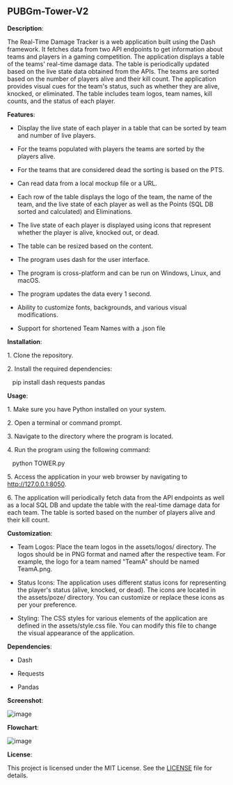 ## PUBGm-Tower-V2 ##

**Description**:

The Real-Time Damage Tracker is a web application built using the Dash framework. It fetches data from two API endpoints to get information about teams and players in a gaming competition. The application displays a table of the teams' real-time damage data. The table is periodically updated based on the live state data obtained from the APIs. The teams are sorted based on the number of players alive and their kill count. The application provides visual cues for the team's status, such as whether they are alive, knocked, or eliminated. The table includes team logos, team names, kill counts, and the status of each player.

**Features**:

- Display the live state of each player in a table that can be sorted by team and number of live players.

- For the teams populated with players the teams are sorted by the players alive.

- For the teams that are considered dead the sorting is based on the PTS.

- Can read data from a local mockup file or a URL.

- Each row of the table displays the logo of the team, the name of the team, and the live state of each player as well as the Points (SQL DB sorted and calculated) and Eliminations.

- The live state of each player is displayed using icons that represent whether the player is alive, knocked out, or dead.

- The table can be resized based on the content.

- The program uses dash for the user interface.

- The program is cross-platform and can be run on Windows, Linux, and macOS.

- The program updates the data every 1 second.

- Ability to customize fonts, backgrounds, and various visual modifications.
  
- Support for shortened Team Names with a .json file

**Installation**:

1\. Clone the repository.

2\. Install the required dependencies:

   pip install dash requests pandas

**Usage**:

1\. Make sure you have Python installed on your system.

2\. Open a terminal or command prompt.

3\. Navigate to the directory where the program is located.

4\. Run the program using the following command:

   python TOWER.py

5\. Access the application in your web browser by navigating to http://127.0.0.1:8050.

6\. The application will periodically fetch data from the API endpoints as well as a local SQL DB and update the table with the real-time damage data for each team. The table is sorted based on the number of players alive and their kill count.

**Customization**:

- Team Logos: Place the team logos in the assets/logos/ directory. The logos should be in PNG format and named after the respective team. For example, the logo for a team named "TeamA" should be named TeamA.png.

- Status Icons: The application uses different status icons for representing the player's status (alive, knocked, or dead). The icons are located in the assets/poze/ directory. You can customize or replace these icons as per your preference.

- Styling: The CSS styles for various elements of the application are defined in the assets/style.css file. You can modify this file to change the visual appearance of the application.

**Dependencies**:

- Dash

- Requests

- Pandas

**Screenshot**:

![image](https://github.com/NotJeket/PUBGm-Tower-V2/assets/37781149/aa377c89-ae26-4741-8551-7467eea5661a)


**Flowchart**:

![image](https://github.com/NotJeket/PUBGm-Tower-V2/assets/37781149/66e80d42-b4ca-4ec2-ab18-55bfb5712fdb)


**License**:

This project is licensed under the MIT License. See the [LICENSE](https://github.com/NotJeket/PUBGm-Tower-V2/blob/main/LICENSE) file for details.
